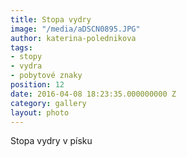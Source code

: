 ```yaml
---
title: Stopa vydry
image: "/media/aDSCN0895.JPG"
author: katerina-polednikova
tags:
- stopy
- vydra
- pobytové znaky
position: 12
date: 2016-04-08 18:23:35.000000000 Z
category: gallery
layout: photo
---
```

Stopa vydry v písku
